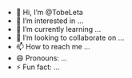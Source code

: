 - 👋 Hi, I’m @TobeLeta
- 👀 I’m interested in ...
- 🌱 I’m currently learning ...
- 💞️ I’m looking to collaborate on ...
- 📫 How to reach me ...
- 😄 Pronouns: ...
- ⚡ Fun fact: ...

<!---
TobeLeta/TobeLeta is a ✨ special ✨ repository because its `README.md` (this file) appears on your GitHub profile.
You can click the Preview link to take a look at your changes.
--->

